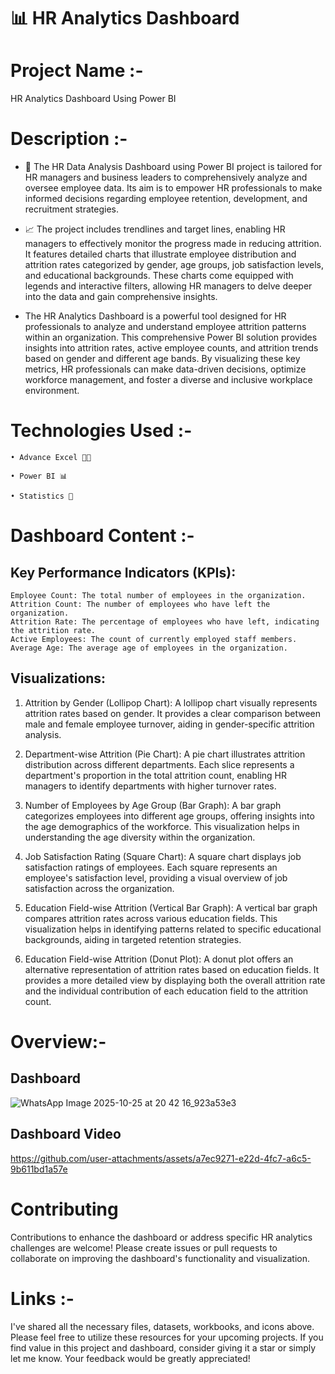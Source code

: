 
# 📊 HR Analytics Dashboard
# Project Name :-
HR  Analytics Dashboard Using Power BI 
# Description :-
- 💼 The HR Data Analysis Dashboard using Power BI project is tailored for HR managers and business leaders to comprehensively analyze and oversee employee data. Its aim is to empower HR professionals to make informed decisions regarding employee retention, development, and recruitment strategies.

- 📈 The project includes trendlines and target lines, enabling HR managers to effectively monitor the progress made in reducing attrition. It features detailed charts that illustrate employee distribution and attrition rates categorized by gender, age groups, job satisfaction levels, and educational backgrounds. These charts come equipped with legends and interactive filters, allowing HR managers to delve deeper into the data and gain comprehensive insights.

-  The HR Analytics Dashboard is a powerful tool designed for HR professionals to analyze and understand employee attrition patterns within an organization. This comprehensive Power BI solution provides insights into attrition rates, active employee counts, and attrition trends based on gender and different age bands. By visualizing these key metrics, HR professionals can make data-driven decisions, optimize workforce management, and foster a diverse and inclusive workplace environment.
# Technologies Used :-
```
• Advance Excel 👨‍💻 

• Power BI 📊

• Statistics 📜
```
# Dashboard Content :-

## Key Performance Indicators (KPIs):
```
Employee Count: The total number of employees in the organization.
Attrition Count: The number of employees who have left the organization.
Attrition Rate: The percentage of employees who have left, indicating the attrition rate.
Active Employees: The count of currently employed staff members.
Average Age: The average age of employees in the organization.
```
## Visualizations:
1. Attrition by Gender (Lollipop Chart):
A lollipop chart visually represents attrition rates based on gender. It provides a clear comparison between male and female employee turnover, aiding in gender-specific attrition analysis.

2. Department-wise Attrition (Pie Chart):
A pie chart illustrates attrition distribution across different departments. Each slice represents a department's proportion in the total attrition count, enabling HR managers to identify departments with higher turnover rates.

3. Number of Employees by Age Group (Bar Graph):
A bar graph categorizes employees into different age groups, offering insights into the age demographics of the workforce. This visualization helps in understanding the age diversity within the organization.

4. Job Satisfaction Rating (Square Chart):
A square chart displays job satisfaction ratings of employees. Each square represents an employee's satisfaction level, providing a visual overview of job satisfaction across the organization.

5. Education Field-wise Attrition (Vertical Bar Graph):
A vertical bar graph compares attrition rates across various education fields. This visualization helps in identifying patterns related to specific educational backgrounds, aiding in targeted retention strategies.

6. Education Field-wise Attrition (Donut Plot):
A donut plot offers an alternative representation of attrition rates based on education fields. It provides a more detailed view by displaying both the overall attrition rate and the individual contribution of each education field to the attrition count.


# Overview:-
## Dashboard 

![WhatsApp Image 2025-10-25 at 20 42 16_923a53e3](https://github.com/user-attachments/assets/6dab0d75-ddcd-42c8-a770-f9efe25f211d)

## Dashboard Video



https://github.com/user-attachments/assets/a7ec9271-e22d-4fc7-a6c5-9b611bd1a57e



# Contributing
Contributions to enhance the dashboard or address specific HR analytics challenges are welcome! Please create issues or pull requests to collaborate on improving the dashboard's functionality and visualization.
# Links :-
I've shared all the necessary files, datasets, workbooks, and icons above. Please feel free to utilize these resources for your upcoming projects. If you find value in this project and dashboard, consider giving it a star or simply let me know. Your feedback would be greatly appreciated! 


